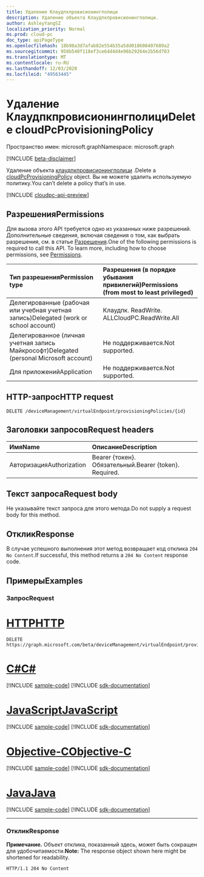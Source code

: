 ```yaml
---
title: Удаление Клаудпкпровисионингполици
description: Удаление объекта Клаудпкпровисионингполици.
author: AshleyYangSZ
localization_priority: Normal
ms.prod: cloud-pc
doc_type: apiPageType
ms.openlocfilehash: 18b98a3d7afab82e554b35a5dd018608407689a2
ms.sourcegitcommit: 958b540f118ef3ce64d4d4e96b29264e2b56d703
ms.translationtype: MT
ms.contentlocale: ru-RU
ms.lasthandoff: 12/03/2020
ms.locfileid: "49563445"
---
```

# <a name="delete-cloudpcprovisioningpolicy"></a><span data-ttu-id="dc891-103">Удаление Клаудпкпровисионингполици</span><span class="sxs-lookup"><span data-stu-id="dc891-103">Delete cloudPcProvisioningPolicy</span></span>

<span data-ttu-id="dc891-104">Пространство имен: microsoft.graph</span><span class="sxs-lookup"><span data-stu-id="dc891-104">Namespace: microsoft.graph</span></span>

[!INCLUDE [beta-disclaimer](../../includes/beta-disclaimer.md)]

<span data-ttu-id="dc891-105">Удаление объекта [клаудпкпровисионингполици](../resources/cloudpcprovisioningpolicy.md) .</span><span class="sxs-lookup"><span data-stu-id="dc891-105">Delete a [cloudPcProvisioningPolicy](../resources/cloudpcprovisioningpolicy.md) object.</span></span> <span data-ttu-id="dc891-106">Вы не можете удалить используемую политику.</span><span class="sxs-lookup"><span data-stu-id="dc891-106">You can’t delete a policy that’s in use.</span></span>

[!INCLUDE [cloudpc-api-preview](../../includes/cloudpc-api-preview.md)]
## <a name="permissions"></a><span data-ttu-id="dc891-107">Разрешения</span><span class="sxs-lookup"><span data-stu-id="dc891-107">Permissions</span></span>

<span data-ttu-id="dc891-p102">Для вызова этого API требуется одно из указанных ниже разрешений. Дополнительные сведения, включая сведения о том, как выбрать разрешения, см. в статье [Разрешения](/graph/permissions-reference).</span><span class="sxs-lookup"><span data-stu-id="dc891-p102">One of the following permissions is required to call this API. To learn more, including how to choose permissions, see [Permissions](/graph/permissions-reference).</span></span>

|<span data-ttu-id="dc891-110">Тип разрешения</span><span class="sxs-lookup"><span data-stu-id="dc891-110">Permission type</span></span>|<span data-ttu-id="dc891-111">Разрешения (в порядке убывания привилегий)</span><span class="sxs-lookup"><span data-stu-id="dc891-111">Permissions (from most to least privileged)</span></span>|
|:---|:---|
|<span data-ttu-id="dc891-112">Делегированные (рабочая или учебная учетная запись)</span><span class="sxs-lookup"><span data-stu-id="dc891-112">Delegated (work or school account)</span></span>|<span data-ttu-id="dc891-113">Клаудпк. ReadWrite. ALL</span><span class="sxs-lookup"><span data-stu-id="dc891-113">CloudPC.ReadWrite.All</span></span>|
|<span data-ttu-id="dc891-114">Делегированное (личная учетная запись Майкрософт)</span><span class="sxs-lookup"><span data-stu-id="dc891-114">Delegated (personal Microsoft account)</span></span>|<span data-ttu-id="dc891-115">Не поддерживается.</span><span class="sxs-lookup"><span data-stu-id="dc891-115">Not supported.</span></span>|
|<span data-ttu-id="dc891-116">Для приложений</span><span class="sxs-lookup"><span data-stu-id="dc891-116">Application</span></span>|<span data-ttu-id="dc891-117">Не поддерживается.</span><span class="sxs-lookup"><span data-stu-id="dc891-117">Not supported.</span></span>|

## <a name="http-request"></a><span data-ttu-id="dc891-118">HTTP-запрос</span><span class="sxs-lookup"><span data-stu-id="dc891-118">HTTP request</span></span>

<!-- {
  "blockType": "ignored"
}
-->

``` http
DELETE /deviceManagement/virtualEndpoint/provisioningPolicies/{id}
```

## <a name="request-headers"></a><span data-ttu-id="dc891-119">Заголовки запросов</span><span class="sxs-lookup"><span data-stu-id="dc891-119">Request headers</span></span>

|<span data-ttu-id="dc891-120">Имя</span><span class="sxs-lookup"><span data-stu-id="dc891-120">Name</span></span>|<span data-ttu-id="dc891-121">Описание</span><span class="sxs-lookup"><span data-stu-id="dc891-121">Description</span></span>|
|:---|:---|
|<span data-ttu-id="dc891-122">Авторизация</span><span class="sxs-lookup"><span data-stu-id="dc891-122">Authorization</span></span>|<span data-ttu-id="dc891-p103">Bearer {токен}. Обязательный.</span><span class="sxs-lookup"><span data-stu-id="dc891-p103">Bearer {token}. Required.</span></span>|

## <a name="request-body"></a><span data-ttu-id="dc891-125">Текст запроса</span><span class="sxs-lookup"><span data-stu-id="dc891-125">Request body</span></span>

<span data-ttu-id="dc891-126">Не указывайте текст запроса для этого метода.</span><span class="sxs-lookup"><span data-stu-id="dc891-126">Do not supply a request body for this method.</span></span>

## <a name="response"></a><span data-ttu-id="dc891-127">Отклик</span><span class="sxs-lookup"><span data-stu-id="dc891-127">Response</span></span>

<span data-ttu-id="dc891-128">В случае успешного выполнения этот метод возвращает код отклика `204 No Content`.</span><span class="sxs-lookup"><span data-stu-id="dc891-128">If successful, this method returns a `204 No Content` response code.</span></span>

## <a name="examples"></a><span data-ttu-id="dc891-129">Примеры</span><span class="sxs-lookup"><span data-stu-id="dc891-129">Examples</span></span>

### <a name="request"></a><span data-ttu-id="dc891-130">Запрос</span><span class="sxs-lookup"><span data-stu-id="dc891-130">Request</span></span>


# <a name="http"></a>[<span data-ttu-id="dc891-131">HTTP</span><span class="sxs-lookup"><span data-stu-id="dc891-131">HTTP</span></span>](#tab/http)
<!-- {
  "blockType": "request",
  "name": "delete_provisioningpolicies_from_virtualendpoint"
}
-->

``` http
DELETE https://graph.microsoft.com/beta/deviceManagement/virtualEndpoint/provisioningPolicies/{id}
```
# <a name="c"></a>[<span data-ttu-id="dc891-132">C#</span><span class="sxs-lookup"><span data-stu-id="dc891-132">C#</span></span>](#tab/csharp)
[!INCLUDE [sample-code](../includes/snippets/csharp/delete-provisioningpolicies-from-virtualendpoint-csharp-snippets.md)]
[!INCLUDE [sdk-documentation](../includes/snippets/snippets-sdk-documentation-link.md)]

# <a name="javascript"></a>[<span data-ttu-id="dc891-133">JavaScript</span><span class="sxs-lookup"><span data-stu-id="dc891-133">JavaScript</span></span>](#tab/javascript)
[!INCLUDE [sample-code](../includes/snippets/javascript/delete-provisioningpolicies-from-virtualendpoint-javascript-snippets.md)]
[!INCLUDE [sdk-documentation](../includes/snippets/snippets-sdk-documentation-link.md)]

# <a name="objective-c"></a>[<span data-ttu-id="dc891-134">Objective-C</span><span class="sxs-lookup"><span data-stu-id="dc891-134">Objective-C</span></span>](#tab/objc)
[!INCLUDE [sample-code](../includes/snippets/objc/delete-provisioningpolicies-from-virtualendpoint-objc-snippets.md)]
[!INCLUDE [sdk-documentation](../includes/snippets/snippets-sdk-documentation-link.md)]

# <a name="java"></a>[<span data-ttu-id="dc891-135">Java</span><span class="sxs-lookup"><span data-stu-id="dc891-135">Java</span></span>](#tab/java)
[!INCLUDE [sample-code](../includes/snippets/java/delete-provisioningpolicies-from-virtualendpoint-java-snippets.md)]
[!INCLUDE [sdk-documentation](../includes/snippets/snippets-sdk-documentation-link.md)]

---


### <a name="response"></a><span data-ttu-id="dc891-136">Отклик</span><span class="sxs-lookup"><span data-stu-id="dc891-136">Response</span></span>

<span data-ttu-id="dc891-137">**Примечание.** Объект отклика, показанный здесь, может быть сокращен для удобочитаемости.</span><span class="sxs-lookup"><span data-stu-id="dc891-137">**Note:** The response object shown here might be shortened for readability.</span></span>
<!-- {
  "blockType": "response",
  "truncated": true
}
-->

``` http
HTTP/1.1 204 No Content
```
